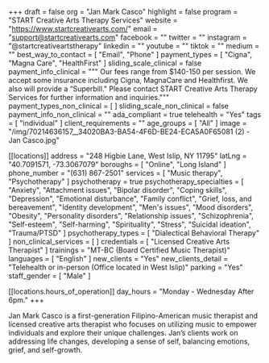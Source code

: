 +++
draft = false
org = "Jan Mark Casco"
highlight = false
program = "START Creative Arts Therapy Services"
website = "https://www.startcreativearts.com/"
email = "support@startcreativearts.com"
facebook = ""
twitter = ""
instagram = "@startcreativeartstherapy"
linkedin = ""
youtube = ""
tiktok = ""
medium = ""
best_way_to_contact = [ "Email", "Phone" ]
payment_types = [ "Cigna", "Magna Care", "HealthFirst" ]
sliding_scale_clinical = false
payment_info_clinical = """
Our fees range from $140-150 per session. We accept some insurance including Cigna, MagnaCare and Healthfirst. We also will provide a “Superbill."
Please contact START Creative Arts Therapy Services for further information and inquiries."""
payment_types_non_clinical = [ ]
sliding_scale_non_clinical = false
payment_info_non_clinical = ""
ada_compliant = true
telehealth = "Yes"
tags = [ "individual" ]
client_requirements = ""
age_groups = [ "All" ]
image = "/img/70214636157__34020BA3-BA54-4F6D-BE24-ECA5A0F65081 (2) - Jan Casco.jpg"

[[locations]]
address = "248 Higbie Lane, West Islip, NY 11795"
latLng = "40.7091571, -73.3067079"
boroughs = [ "Online", "Long Island" ]
phone_number = "(631) 867-2501"
services = [ "Music therapy", "Psychotherapy" ]
psychotherapy = true
psychotherapy_specialties = [
  "Anxiety",
  "Attachment issues",
  "Bipolar disorder",
  "Coping skills",
  "Depression",
  "Emotional disturbance",
  "Family conflict",
  "Grief, loss, and bereavement",
  "Identity development",
  "Men's issues",
  "Mood disorders",
  "Obesity",
  "Personality disorders",
  "Relationship issues",
  "Schizophrenia",
  "Self-esteem",
  "Self-harming",
  "Spirituality",
  "Stress",
  "Suicidal ideation",
  "Trauma/PTSD"
]
psychotherapy_types = [ "Dialectical Behavioral Therapy" ]
non_clinical_services = [ ]
credentials = [ "Licensed Creative Arts Therapist" ]
trainings = "MT-BC (Board Certified Music Therapist)"
languages = [ "English" ]
new_clients = "Yes"
new_clients_detail = "Telehealth or in-person (Office located in West Islip)"
parking = "Yes"
staff_gender = [ "Male" ]

  [[locations.hours_of_operation]]
  day_hours = "Monday - Wednesday After 6pm."
+++


Jan Mark Casco is a first-generation Filipino-American music therapist and licensed creative arts therapist who focuses on utilizing music to empower individuals and explore their unique challenges. Jan’s clients work on addressing life changes, developing a sense of self, balancing emotions, grief, and self-growth.
